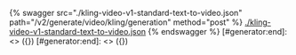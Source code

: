 [#generator:start]: <> ({ "template": "openapi" })
[#generator:start]: <> ({ "template": "openapi" })
{% swagger src="./kling-video-v1-standard-text-to-video.json" path="/v2/generate/video/kling/generation" method="post" %}
[./kling-video-v1-standard-text-to-video.json](./kling-video-v1-standard-text-to-video.json)
{% endswagger %}
[#generator:end]: <> ({})
[#generator:end]: <> ({})